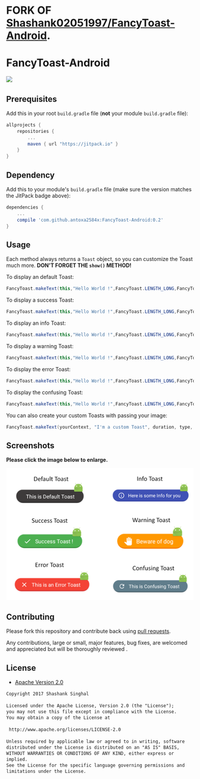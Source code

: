# FORK OF [Shashank02051997/FancyToast-Android](https://github.com/Shashank02051997/FancyToast-Android/).

# FancyToast-Android
[![](https://jitpack.io/v/antoxa2584x/FancyToast-Android.svg)](https://jitpack.io/#antoxa2584x/FancyToast-Android)
## Prerequisites


Add this in your root `build.gradle` file (**not** your module `build.gradle` file):

```gradle
allprojects {
	repositories {
		...
		maven { url "https://jitpack.io" }
	}
}
```

## Dependency

Add this to your module's `build.gradle` file (make sure the version matches the JitPack badge above):

```gradle
dependencies {
	...
	compile 'com.github.antoxa2584x:FancyToast-Android:0.2'
}
```
## Usage

Each method always returns a `Toast` object, so you can customize the Toast much more. **DON'T FORGET THE `show()` METHOD!**

To display an default Toast:

``` java
FancyToast.makeText(this,"Hello World !",FancyToast.LENGTH_LONG,FancyToast.DEFAULT);
```
To display a success Toast:

``` java
FancyToast.makeText(this,"Hello World !",FancyToast.LENGTH_LONG,FancyToast.SUCCESS);
```
To display an info Toast:

``` java
FancyToast.makeText(this,"Hello World !",FancyToast.LENGTH_LONG,FancyToast.INFO);
```
To display a warning Toast:

``` java
FancyToast.makeText(this,"Hello World !",FancyToast.LENGTH_LONG,FancyToast.WARNING);
```
To display the error Toast:

``` java
FancyToast.makeText(this,"Hello World !",FancyToast.LENGTH_LONG,FancyToast.ERROR);
```
To display the confusing Toast:

``` java
FancyToast.makeText(this,"Hello World !",FancyToast.LENGTH_LONG,FancyToast.CONFUSING);
```


You can also create your custom Toasts with passing your image:
``` java
FancyToast.makeText(yourContext, "I'm a custom Toast", duration, type, yourimage).show();
```

## Screenshots

**Please click the image below to enlarge.**


<img src="https://github.com/Shashank02051997/FancyToast-Android/blob/master/FancyToastCollage.png">


## Contributing

Please fork this repository and contribute back using
[pull requests](https://github.com/Shashank02051997/FancyToast-Android/pulls).

Any contributions, large or small, major features, bug fixes, are welcomed and appreciated
but will be thoroughly reviewed .

## License

* [Apache Version 2.0](http://www.apache.org/licenses/LICENSE-2.0.html)

```
Copyright 2017 Shashank Singhal

Licensed under the Apache License, Version 2.0 (the "License");
you may not use this file except in compliance with the License.
You may obtain a copy of the License at

 http://www.apache.org/licenses/LICENSE-2.0

Unless required by applicable law or agreed to in writing, software
distributed under the License is distributed on an "AS IS" BASIS,
WITHOUT WARRANTIES OR CONDITIONS OF ANY KIND, either express or implied.
See the License for the specific language governing permissions and
limitations under the License.

